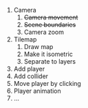 1. Camera
    1. ~~Camera movement~~
    1. ~~Scene boundaries~~
    1. Camera zoom
1. Tilemap
    1. Draw map
    1. Make it isometric
    1. Separate to layers
1. Add player
1. Add collider
1. Move player by clicking
1. Player animation
1. ...